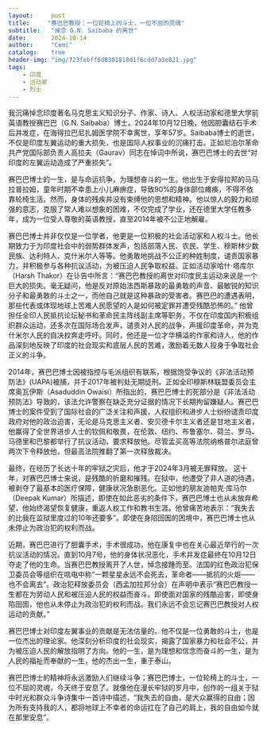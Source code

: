 ```yaml
---
layout:     post
title:     "赛巴巴教授：一位轮椅上的斗士，一位不屈的灵魂"
subtitle:   "悼念 G.N. Saibaba 的离世"
date:       2024-10-14
author:     "Comi"
catalog:    true
header-img: "img/723febff6d8301818d1f6cdd7a3e821.jpg"
tags:
    - 印度
    - 活动家
    - 烈士
---
```



我沉痛悼念印度著名马克思主义知识分子、作家、诗人、人权活动家和德里大学前英语教授赛巴巴（G.N. Saibaba）博士。2024年10月12日晚，他因胆囊结石手术后并发症，在海得拉巴尼扎姆医学院不幸离世，享年57岁。Saibaba博士的逝世，不仅是印度左翼运动的重大损失，也是国际人权事业的沉痛打击。正如尼泊尔革命共产党国际部负责人高拉夫（Gaurav）同志在悼词中所说，赛巴巴博士的去世“对印度的左翼运动造成了严重损失”。

赛巴巴博士的一生，是与命运抗争，为理想奋斗的一生。他出生于安得拉邦的马马拉普拉姆，童年时期不幸患上小儿麻痹症，导致90%的身体部位瘫痪，不得不依靠轮椅生活。然而，身体的残疾并没有束缚他的思想和精神。他以惊人的毅力和顽强的意志，克服了常人难以想象的困难，不仅完成了学业，还在德里大学任教多年，成为一位受人尊敬的英语教授，直至2014年被不公正地解雇。

赛巴巴博士并非仅仅是一位学者，他更是一位积极的社会活动家和人权斗士。他长期致力于为印度社会中的弱势群体发声，包括部落人民、农民、学生、穆斯林少数民族、达利特人、克什米尔人等等。他勇敢地挑战不公正的种姓制度，谴责国家暴力，并积极参与各种抗议活动，为被压迫人民争取权益。正如活动家哈什·塔库尔（Harsh Thakor）在讣告中所言：“赛巴巴教授的离世对印度民主运动来说是一个巨大的损失。毫无疑问，他是反对原始法西斯暴政的最勇敢的声音、最敏锐的知识分子和最勇敢的斗士之一，而他自己就是这种暴政的受害者。赛巴巴的遭遇表明，那些代表或体现地球上苦难人民愿望的人是如何被定罪并遭受残酷恐怖的。” 他曾担任全印人民抵抗论坛秘书和革命民主阵线副主席等职务，不仅在印度国内积极组织群众运动，还多次在国际场合发声，谴责对人民的战争，声援印度革命，并为克什米尔人民的自决权奔走呼吁。同时，他还是一位才华横溢的作家和诗人，他的作品深刻地反映了印度的社会现实和底层人民的苦难，激励着无数人投身于争取社会正义的斗争。

2014年，赛巴巴博士因被指控与毛派组织有联系，根据饱受争议的《非法活动预防法》(UAPA)被捕，并于2017年被判处无期徒刑。正如全印穆斯林联盟委员会主席奥瓦伊斯（Asaduddin Owaisi）所指出的，赛巴巴博士的死部分是《非法活动预防法》导致的，该法允许警察在缺乏充分证据的情况下长期拘留嫌疑人。赛巴巴博士的案件受到了国际社会的广泛关注和声援，人权组织和进步人士纷纷谴责印度政府对他的政治迫害，无论是马克思主义者、安贝德卡尔主义者还是甘地主义者，他赢得了全世界进步人士的钦佩和敬畏，在伦敦、纽约、布鲁塞尔、荷兰、罗马、马德里和巴黎都举行了抗议活动，要求释放他。尽管孟买高等法院纳格普尔法庭曾两次下令释放他，但最高法院推翻了第一次释放裁决。

最终，在经历了长达十年的牢狱之灾后，他才于2024年3月被无罪释放。 这十年，对赛巴巴博士来说，是残酷的折磨和摧残。在狱中，他遭受了非人道的待遇，被剥夺了最基本的医疗保障，健康状况急剧恶化。正如他的朋友迪帕克·库马尔（Deepak Kumar）所描述，即使在如此恶劣的条件下，赛巴巴博士也从未放弃希望，他始终渴望恢复健康，重返人权工作和教书生涯。他曾痛苦地表示：“我失去的比我在监狱里度过的10年还要多”。即使在身陷囹圄的困境中，赛巴巴博士也从未停止为政治犯的权利而战。

近期，赛巴巴进行了胆囊手术，手术很成功，他在康复中也在关心最近举行的一次抗议活动的情况。直到10月7号，他的身体状况恶化，手术并发症最终在10月12日夺走了他的生命。当赛巴巴教授离开了人世，悼念接踵而至。法国的红色政治犯保卫委员会等组织在唁电中称“一颗星星永远不会死去，革命者——抵抗的火炬——也不会离去”。政治犯释放委员会（西孟加拉邦分会）在声明中表示“赛巴巴教授一生都在为劳动人民和被压迫人民的权益而奋斗。即使面对国家的残酷迫害，即使身陷囹圄，他也从未停止为政治犯的权利而战。我们永远不会忘记赛巴巴教授对人权运动的贡献。”

赛巴巴博士对印度左翼事业的贡献是无法估量的。他不仅是一位勇敢的斗士，也是一位杰出的理论家。他深刻分析印度的社会现实，揭露了国家暴力和社会不公，并为被压迫人民的解放指明了方向。他的一生，是为理想和信念而奋斗的一生，是为人民的福祉而奉献的一生，他的杰出一生，重于泰山。

赛巴巴博士的精神将永远激励人们继续斗争；赛巴巴博士，一位轮椅上的斗士，一位不屈的灵魂，今天终于安息了。就像他在漫长牢狱的岁月中，创作的一组关于狱中时光和群众斗争诗集中一首诗中描述，“我失去的自由，是大众赢得的自由；因为所有支持我的人，都将地球上不幸者的命运扛在了自己的肩上，我的自由如今就在那里安息”。